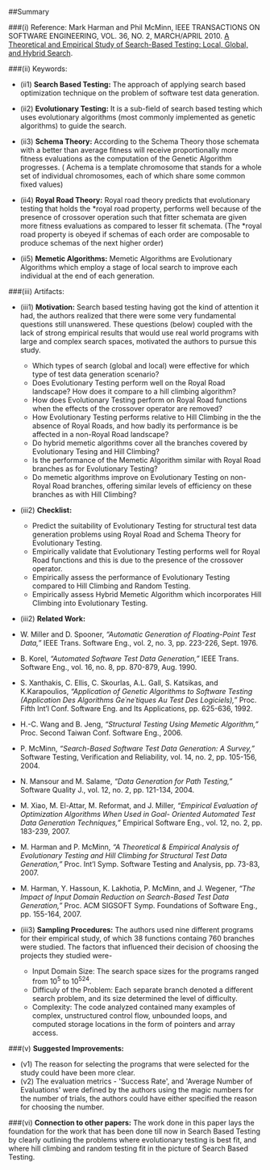 ##Summary

###(i) Reference: Mark Harman and Phil McMinn, IEEE TRANSACTIONS ON SOFTWARE ENGINEERING, VOL. 36, NO. 2, MARCH/APRIL 2010. [A Theoretical and Empirical Study of Search-Based Testing: Local, Global, and Hybrid Search](http://ieeexplore.ieee.org/xpls/abs_all.jsp?arnumber=5342440&tag=1). 

###(ii) Keywords:
* (ii1) **Search Based Testing:** The approach of applying search based optimization technique on the problem of software test data generation.

* (ii2) **Evolutionary Testing:** It is a sub-field of search based testing which uses evolutionary algorithms (most commonly implemented as genetic algorithms) to guide the search.

* (ii3) **Schema Theory:** According to the Schema Theory those schemata with a better than average fitness will
receive proportionally more fitness evaluations as the computation of the Genetic Algorithm progresses. ( Achema is a template chromosome that stands for a whole set of individual chromosomes, each of which share some common fixed values)

* (ii4) **Royal Road Theory:** Royal road theory predicts that evolutionary testing that holds the *royal road property, performs well because of the presence of crossover operation such that fitter schemata are given more fitness evaluations as compared to lesser fit schemata. (The *royal road property is obeyed if schemas of each order are composable
to produce schemas of the next higher order)

* (ii5) **Memetic Algorithms:** Memetic Algorithms are Evolutionary Algorithms which employ a stage of local search to improve each individual at the end of each generation.

###(iii) Artifacts:

* (iii1) **Motivation:** Search based testing having got the kind of attention it had, the authors realized that there were some very fundamental questions still unanswered. These questions (below) coupled with the lack of strong empirical results that would use real world programs with large and complex search spaces, motivated the authors to pursue this study.
  * Which types of search (global and local)  were effective for which type of test data generation scenario?
  * Does Evolutionary Testing perform well on the Royal Road landscape? How does it compare to a hill climbing algorithm?
  * How does Evolutionary Testing perform on Royal Road functions when the effects of the crossover operator are removed?
  * How Evolutionary Testing performs relative to Hill Climbing in the the absence of Royal Roads, and how badly its performance is be affected in a non-Royal Road landscape?
  * Do hybrid memetic algorithms cover all the branches covered by Evolutionary Tesing and Hill Climbing?
  * Is the performance of the Memetic Algorithm similar with Royal Road branches as for Evolutionary Testing?
  * Do memetic algorithms improve on Evolutionary Testing on non-Royal Road branches, offering similar levels of efficiency on these branches as with Hill Climbing?
 
* (iii2) **Checklist:** 
  * Predict the suitability of Evolutionary Testing for structural test data generation problems using Royal Road and Schema Theory for Evolutionary Testing.
  * Empirically validate that Evolutionary Testing performs well for Royal Road functions and this is due to the presence of the crossover operator.
  * Empirically assess the performance of Evolutionary Testing compared to Hill Climbing and Random Testing.
  * Empirically assess Hybrid Memetic Algorithm which incorporates Hill Climbing into Evolutionary Testing.

* (iii2) **Related Work:** 
 * W. Miller and D. Spooner, _“Automatic Generation of Floating-Point Test Data,”_ IEEE Trans. Software Eng., vol. 2, no. 3,
pp. 223-226, Sept. 1976.
 * B. Korel, _“Automated Software Test Data Generation,”_ IEEE Trans. Software Eng., vol. 16, no. 8, pp. 870-879, Aug. 1990.
 * S. Xanthakis, C. Ellis, C. Skourlas, A.L. Gall, S. Katsikas, and K.Karapoulios, _“Application of Genetic Algorithms to Software Testing (Application Des Algorithms Ge´ne´tiques Au Test Des Logiciels),”_ Proc. Fifth Int’l Conf. Software Eng. and Its Applications, pp. 625-636, 1992.
 * H.-C. Wang and B. Jeng, _“Structural Testing Using Memetic Algorithm,”_ Proc. Second Taiwan Conf. Software Eng., 2006.
 * P. McMinn, _“Search-Based Software Test Data Generation: A Survey,”_ Software Testing, Verification and Reliability, vol. 14, no. 2, pp. 105-156, 2004.
 * N. Mansour and M. Salame, _“Data Generation for Path Testing,”_ Software Quality J., vol. 12, no. 2, pp. 121-134, 2004.
 * M. Xiao, M. El-Attar, M. Reformat, and J. Miller, _“Empirical Evaluation of Optimization Algorithms When Used in Goal- Oriented Automated Test Data Generation Techniques,”_ Empirical Software Eng., vol. 12, no. 2, pp. 183-239, 2007.
 * M. Harman and P. McMinn, _“A Theoretical & Empirical Analysis of Evolutionary Testing and Hill Climbing for Structural Test Data Generation,”_ Proc. Int’l Symp. Software Testing and Analysis, pp. 73-83, 2007.
 * M. Harman, Y. Hassoun, K. Lakhotia, P. McMinn, and J. Wegener, _“The Impact of Input Domain Reduction on Search-Based Test Data Generation,”_ Proc. ACM SIGSOFT Symp. Foundations of Software Eng., pp. 155-164, 2007.

* (iii3) **Sampling Procedures:** The authors used nine different programs for their empirical study, of which 38 functions containg 760 branches were studied. The factors that influenced their decision of choosing the projects they studied were-
  * Input Domain Size: The search space sizes for the programs ranged from 10<sup>5</sup> to 10<sup>524</sup>. 
  * Difficuly of the Problem: Each separate branch denoted a different search problem, and its size determined the level of difficulty.
  * Complexity: The code analyzed contained many examples of complex, unstructured control flow, unbounded loops, and computed storage locations in the form of pointers and array access.
  
###(v) **Suggested Improvements:**
* (v1) The reason for selecting the programs that were selected for the study could have been more clear.
* (v2) The evaluation metrics - 'Success Rate', and 'Average Number of Evaluations' were defined by the authors using the magic numbers for the number of trials, the authors could have either specified the reason for choosing the number.

###(vi) **Connection to other papers:**
The work done in this paper lays the foundation for the work that has been done till now in Search Based Testing by clearly outlining the problems where evolutionary testing is best fit, and where hill climbing and random testing fit in the picture of Search Based Testing.


